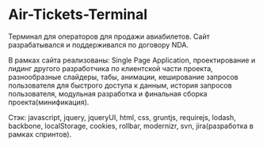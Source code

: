 Air-Tickets-Terminal
====================

Терминал для операторов для продажи авиабилетов. Сайт разрабатывался и поддерживался по договору NDA.

В рамках сайта реализованы: Single Page Application, проектирование и лидинг другого разработчика по клиентской части проекта, разнообразные слайдеры, табы, анимации, кеширование запросов пользователя для быстрого доступа к данным, история запросов пользователя, модульная разработка и финальная сборка проекта(минификация).

Стэк: javascript, jquery, jqueryUI, html, css, gruntjs, requirejs, lodash, backbone, localStorage, cookies, rollbar, modernizr, svn, jira(разработка в рамках спринтов).
